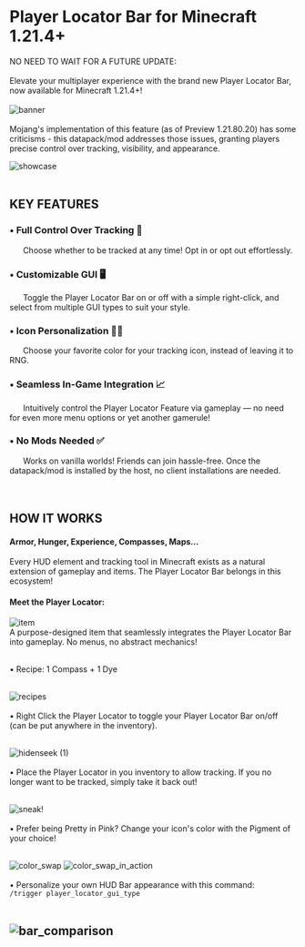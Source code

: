 # Player Locator Bar for Minecraft 1.21.4+
NO NEED TO WAIT FOR A FUTURE UPDATE:
<br />
<br />
Elevate your multiplayer experience with the brand new Player Locator Bar, now available for Minecraft 1.21.4+! 
<br />
<br />
![banner](https://github.com/user-attachments/assets/cdc85e86-1924-4758-bac0-f039dda031da)
<br />
<br />
Mojang's implementation of this feature (as of Preview 1.21.80.20) has some criticisms - this datapack/mod addresses those issues, granting players precise control over tracking, visibility, and appearance.
<br />

![showcase](https://github.com/user-attachments/assets/7c53ed8d-eac3-4409-8221-137910707018)
<br />
<br />
## **KEY FEATURES**
### • Full Control Over Tracking 🧭
&nbsp;&nbsp;&nbsp;&nbsp;&nbsp;&nbsp;Choose whether to be tracked at any time! Opt in or opt out effortlessly.
### • Customizable GUI 🖥
&nbsp;&nbsp;&nbsp;&nbsp;&nbsp;&nbsp;Toggle the Player Locator Bar on or off with a simple right-click, and select from multiple GUI types to suit your style.
### • Icon Personalization 💚💛
&nbsp;&nbsp;&nbsp;&nbsp;&nbsp;&nbsp;Choose your favorite color for your tracking icon, instead of leaving it to RNG.
### • Seamless In-Game Integration 📈
&nbsp;&nbsp;&nbsp;&nbsp;&nbsp;&nbsp;Intuitively control the Player Locator Feature via gameplay — no need for even more menu options or yet another gamerule!
### • No Mods Needed ✅
&nbsp;&nbsp;&nbsp;&nbsp;&nbsp;&nbsp;Works on vanilla worlds! Friends can join hassle-free. Once the datapack/mod is installed by the host, no client installations are needed.
<br />
<br />
<br />
## **HOW IT WORKS**
#### Armor, Hunger, Experience, Compasses, Maps...
Every HUD element and tracking tool in Minecraft exists as a natural extension of gameplay and items. The Player Locator Bar belongs in this ecosystem!
#### Meet the Player Locator:
![item](https://github.com/user-attachments/assets/414f84cc-7729-4e5b-93ce-37dc6430f689)
<br />
A purpose-designed item that seamlessly integrates the Player Locator Bar into gameplay. No menus, no abstract mechanics!
<br />
<br />

• Recipe: 1 Compass + 1 Dye
<br />
<br />

![recipes](https://github.com/user-attachments/assets/0b912ec8-0182-45be-8f6e-871fde99cbdb)
<br />
<br />
• Right Click the Player Locator to toggle your Player Locator Bar on/off (can be put anywhere in the inventory).
<br />
<br />

![hidenseek (1)](https://github.com/user-attachments/assets/ccd6be27-ca72-46f9-bcf8-b59dd5d5c958)
<br />
<br />
• Place the Player Locator in you inventory to allow tracking. If you no longer want to be tracked, simply take it back out!
<br />
<br />

![sneak!](https://github.com/user-attachments/assets/718fd02c-0c06-4c89-916c-27ab012bd1e0)
<br />
<br />
• Prefer being Pretty in Pink? Change your icon's color with the Pigment of your choice! 
<br />
<br />

![color_swap](https://github.com/user-attachments/assets/a929082c-2300-4c00-babd-51c8bc7765ab)
![color_swap_in_action](https://github.com/user-attachments/assets/97f0bd53-9b77-4de6-940a-826a0fe0f5be)
<br />
<br />
• Personalize your own HUD Bar appearance with this command:
<br />
```/trigger player_locator_gui_type```
<br />
<br />

![bar_comparison](https://github.com/user-attachments/assets/c3cd74c0-ecfc-4d46-8997-7608afe7b34f)
<br />
<br />
----


